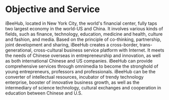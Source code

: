 # Objective and Service

iBeeHub, located in New York City, the world's financial center, fully taps two largest economy in the world-US and China. It involves various kinds of fields, such as finance, technology, education, medicine and health, culture and fashion, and media. 
Based on the principle of co-thinking, partnership,  joint development and sharing,  iBeeHub creates a cross-border, trans-generational, cross-cultural business service platform with Internet. 
It meets the needs of Chinese overseas in entrepreneurship and innovation, as well as both international Chinese and US companies. iBeeHub can provide comprehensive services through omnimedia  to become the stronghold of young entrepreneurs, professors and professionals. iBeeHub can be the converter of intellectual resources, incubator of trendy technology enterprise, booster of innovative business growth, as well as the intermediary of science technology, cultural exchanges and cooperation in education between Chinese and U.S.
